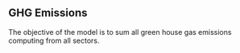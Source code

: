 ## GHG Emissions

The objective of the model is to sum all green house gas emissions computing from all sectors.
